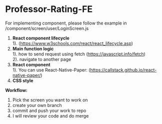 # Professor-Rating-FE

For implementing component, please follow the example in /component/screen/user/LoginScreen.js
1. <b>React component lifecycle</b><br>
		1). (https://www.w3schools.com/react/react_lifecycle.asp)
2. <b>Main function logic</b><br>
	 	1). how to send request using fetch (https://javascript.info/fetch) <br>
		2). navigate to another page
3. <b>React component</b><br>
		1). You can use React-Native-Paper: (https://callstack.github.io/react-native-paper/)
4. <b>CSS style</b>

<b>Workflow:</b>
1. Pick the screen you want to work on
2. create your own branch
3. commit and push your work to repo
4. I will review your code and do merge
